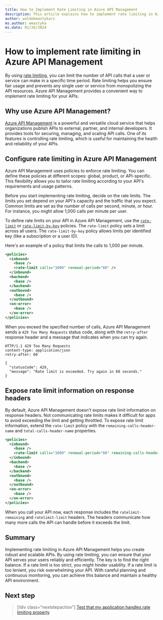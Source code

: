 ```yaml
---
title: How to Implement Rate Limiting in Azure API Management
description: This article explains how to implement rate limiting in Azure API Management.
author: waldekmastykarz
ms.author: wmastyka
ms.date: 01/26/2024
---
```


# How to implement rate limiting in Azure API Management

By using [rate limiting](./what-is-rate-limiting.md), you can limit the number of API calls that a user or service can make in a specific time period. Rate limiting helps you ensure fair usage and prevents any single user or service from monopolizing the API resources. Azure API Management provides a convenient way to implement rate limiting for your APIs.

## Why use Azure API Management?

[Azure API Management](/azure/api-management/api-management-key-concepts) is a powerful and versatile cloud service that helps organizations publish APIs to external, partner, and internal developers. It provides tools for securing, managing, and scaling API calls. One of its features is controlling rate limiting, which is useful for maintaining the health and reliability of your APIs.

## Configure rate limiting in Azure API Management

Azure API Management uses policies to enforce rate limiting. You can define these policies at different scopes: global, product, or API-specific. This flexibility allows you to tailor rate limiting according to your API's requirements and usage patterns.

Before you start implementing rate limiting, decide on the rate limits. The limits you set depend on your API's capacity and the traffic that you expect. Common limits are set as the number of calls per second, minute, or hour. For instance, you might allow 1,000 calls per minute per user.

To define rate limits on your API in Azure API Management, use the [`rate-limit`](/azure/api-management/rate-limit-policy) or [`rate-limit-by-key`](/azure/api-management/rate-limit-by-key-policy) policies. The `rate-limit` policy sets a limit across all users. The `rate-limit-by-key` policy allows limits per identified key (like a subscription or a user ID).

Here's an example of a policy that limits the calls to 1,000 per minute.

```xml
<policies>
  <inbound>
    <base />
    <rate-limit calls="1000" renewal-period="60" />
  </inbound>
  <backend>
    <base />
  </backend>
  <outbound>
    <base />
  </outbound>
  <on-error>
    <base />
  </on-error>
</policies>
```

When you exceed the specified number of calls, Azure API Management sends a `429 Too Many Requests` status code, along with the `retry-after` response header and a message that indicates when you can try again.

```text
HTTP/1.1 429 Too Many Requests
content-type: application/json
retry-after: 60
    
{
  "statusCode": 429,
  "message": "Rate limit is exceeded. Try again in 60 seconds."
}
```

## Expose rate limit information on response headers

By default, Azure API Management doesn't expose rate limit information on response headers. Not communicating rate limits makes it difficult for apps to avoid exceeding the limit and getting throttled. To expose rate limit information, extend the `rate-limit` policy with the `remaining-calls-header-name` and `total-calls-header-name` properties.

```xml
<policies>
  <inbound>
    <base />
    <rate-limit calls="1000" renewal-period="60" remaining-calls-header-name="ratelimit-remaining" total-calls-header-name="ratelimit-limit" />
  </inbound>
  <backend>
    <base />
  </backend>
  <outbound>
    <base />
  </outbound>
  <on-error>
    <base />
  </on-error>
</policies>
```

When you call your API now, each response includes the `ratelimit-remaining` and `ratelimit-limit` headers. The headers communicate how many more calls the API can handle before it exceeds the limit.

## Summary

Implementing rate limiting in Azure API Management helps you create robust and scalable APIs. By using rate limiting, you can ensure that your API serves your users reliably and efficiently. The key is to find the right balance. If a rate limit is too strict, you might hinder usability. If a rate limit is too lenient, you risk overwhelming your API. With careful planning and continuous monitoring, you can achieve this balance and maintain a healthy API environment.

## Next step

> [!div class="nextstepaction"]
> [Test that my application handles rate limiting properly](../how-to/simulate-rate-limit-api-responses.md)
